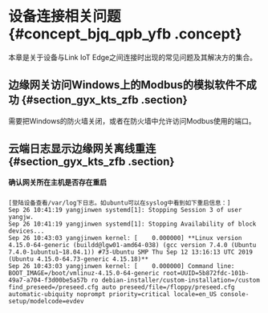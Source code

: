 # 设备连接相关问题 {#concept_bjq_qpb_yfb .concept}

本章是关于设备与Link IoT Edge之间连接时出现的常见问题及其解决方的集合。

## 边缘网关访问Windows上的Modbus的模拟软件不成功 {#section_gyx_kts_zfb .section}

需要把Windows的防火墙关闭，或者在防火墙中允许访问Modbus使用的端口。

## 云端日志显示边缘网关离线重连 {#section_gyx_kts_zfb .section}

**确认网关所在主机是否存在重启**
###
    [登陆设备查看/var/log下日志。如ubuntu可以在syslog中看到如下重启信息：]
    Sep 26 10:41:19 yangjinwen systemd[1]: Stopping Session 3 of user yangjw.
    Sep 26 10:41:19 yangjinwen systemd[1]: Stopping Availability of block devices... 
    Sep 26 10:43:03 yangjinwen kernel: [    0.000000] **Linux version 4.15.0-64-generic (buildd@lgw01-amd64-038) (gcc version 7.4.0 (Ubuntu     7.4.0-1ubuntu1~18.04.1)) #73-Ubuntu SMP Thu Sep 12 13:16:13 UTC 2019 (Ubuntu 4.15.0-64.73-generic 4.15.18)**
    Sep 26 10:43:03 yangjinwen kernel: [    0.000000] Command line: BOOT_IMAGE=/boot/vmlinuz-4.15.0-64-generic root=UUID=5b872fdc-101b-       49a7-a704-f3d00be5a57b ro debian-installer/custom-installation=/custom find_preseed=/preseed.cfg auto preseed/file=/floppy/preseed.cfg    automatic-ubiquity noprompt priority=critical locale=en_US console-setup/modelcode=evdev


